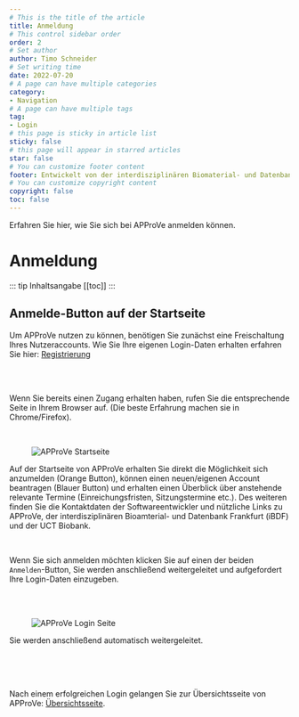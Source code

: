 ```yaml
---
# This is the title of the article
title: Anmeldung
# This control sidebar order
order: 2
# Set author
author: Timo Schneider
# Set writing time
date: 2022-07-20
# A page can have multiple categories
category:
- Navigation
# A page can have multiple tags
tag:
- Login
# this page is sticky in article list
sticky: false
# this page will appear in starred articles
star: false
# You can customize footer content
footer: Entwickelt von der interdisziplinären Biomaterial- und Datenbank Frankfurt (iBDF)
# You can customize copyright content
copyright: false
toc: false
---
```


Erfahren Sie hier, wie Sie sich bei APProVe anmelden können.

<!-- more -->

# Anmeldung

::: tip Inhaltsangabe
[[toc]]
:::

## Anmelde-Button auf der Startseite
Um APProVe nutzen zu können, benötigen Sie zunächst eine Freischaltung Ihres Nutzeraccounts. Wie Sie Ihre eigenen Login-Daten erhalten erfahren Sie hier: [Registrierung](registration.md)


<br/>
<br/>
<div class="row">
    <div class="col-lg-4">
    <p>Wenn Sie bereits einen Zugang erhalten haben, rufen Sie die entsprechende Seite in Ihrem Browser auf. (Die beste Erfahrung machen sie in Chrome/Firefox).</p>
    <br/>
    </div>
    <div class="col-lg-8">
        <figure>
          <div class="container">
            <label for="Entity">
               <img src="/img/navigation/startPage.png" class="float-right" alt="APProVe Startseite">
            </label>
          </div>
        </figure>
    </div>
</div>
<p>Auf der Startseite von APProVe erhalten Sie direkt die Möglichkeit sich anzumelden (Orange Button), können einen neuen/eigenen Account beantragen (Blauer Button) und erhalten einen Überblick über anstehende relevante Termine (Einreichungsfristen, Sitzungstermine etc.). Des weiteren finden Sie die Kontaktdaten der Softwareentwickler und nützliche Links zu APProVe, der interdisziplinären Bioamterial- und Datenbank Frankfurt (iBDF) und der  UCT Biobank.</p>
    <br/>
    <p>Wenn Sie sich anmelden möchten klicken Sie auf einen der beiden <code>Anmelden</code>-Button, Sie werden anschließend weitergeleitet und aufgefordert Ihre Login-Daten einzugeben.</p>
<br/>
<br/>
<div class="row">
    <div class="col-lg-8">
        <figure>
          <div class="container">
            <label for="Entity">
               <img src="/img/navigation/login.png" class="float-left" alt="APProVe Login Seite">
            </label>
          </div>
        </figure>
    </div>
 <div class="col-lg-4">
    <p>Sie werden anschließend automatisch weitergeleitet.</p>
    <br/>
    </div>
</div>

<br/>
<br/>

Nach einem erfolgreichen Login gelangen Sie zur Übersichtsseite von APProVe: [Übersichtsseite](dashboard.md).
